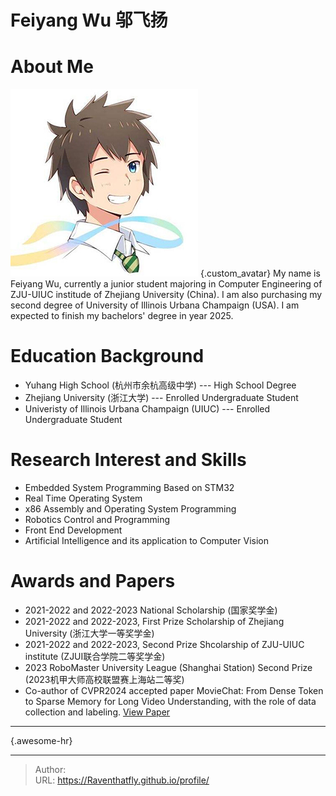 # Feiyang Wu 邬飞扬


# About Me

![](/avatar_img/avatar300.jpg)
{.custom_avatar}
My name is Feiyang Wu, currently a junior student majoring in Computer
Engineering of ZJU-UIUC institude of Zhejiang University (China). I am also 
purchasing my second degree of University of Illinois Urbana Champaign (USA).
I am expected to finish my bachelors&#39; degree in year 2025.



# Education Background

* Yuhang High School (杭州市余杭高级中学) --- High School Degree
* Zhejiang University (浙江大学) --- Enrolled Undergraduate Student
* Univeristy of Illinois Urbana Champaign (UIUC) --- Enrolled Undergraduate Student

# Research Interest and Skills
* Embedded System Programming Based on STM32
* Real Time Operating System
* x86 Assembly and Operating System Programming
* Robotics Control and Programming
* Front End Development
* Artificial Intelligence and its application to Computer Vision

# Awards and Papers
* 2021-2022 and 2022-2023 National Scholarship (国家奖学金)
* 2021-2022 and 2022-2023, First Prize Scholarship of Zhejiang University (浙江大学一等奖学金)
* 2021-2022 and 2022-2023, Second Prize Shcolarship of ZJU-UIUC institute (ZJUI联合学院二等奖学金)
* 2023 RoboMaster University League (Shanghai Station) Second Prize (2023机甲大师高校联盟赛上海站二等奖)
* Co-author of CVPR2024 accepted paper MovieChat: From Dense Token to Sparse Memory for Long Video Understanding, with the role of data collection and labeling.
[View Paper](https://arxiv.org/abs/2307.16449)
---
{.awesome-hr}



[//]: # (bar)

[//]: # ({#test-id .text-danger})

[//]: # (* 水果)

[//]: # (    * 苹果)

[//]: # (    * 橙子)

[//]: # (    * 香蕉)

[//]: # (    {.text-success})

[//]: # (* 乳制品)

[//]: # (    * 牛奶)

[//]: # (    * 奶酪)

[//]: # (    {.text-warning})

[//]: # ({.text-primary})

[//]: # ()
[//]: # (去露营啦！:&amp;#40;fa-solid fa-campground fa-fw&amp;#41;: 很快就回来。)

[//]: # ()
[//]: # (oh no )

[//]: # ({.custom-right})



---

> Author:   
> URL: https://Raventhatfly.github.io/profile/  

